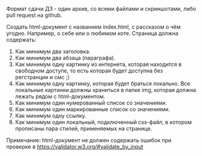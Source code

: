 Формат сдачи ДЗ - один архив, со всеми файлами и скриншотами, либо pull request на github.

Создать html-документ с названием index.html, с рассказом о чём угодно. Например, о себе или о любимом коте.
Страница должна содержать:
1. Как минимум два заголовка.
2. Как минимум два абзаца (параграфа).
3. Как минимум одну картинку из интернета, которая находится в свободном доступе, то есть которая будет доступна без регстранции и смс ;) 
4. Как минимум одну картинку, которая будет браться локально. Все локальные картинки должны храниться в папке img, которая должна лежать рядом с html-документом.
5. Как минимум один нумерованный список со значениями.
6. Как минимум один маркированные список со значениями.
7. Как минимум одну ссылку.
8. Как минимум один локальный, подключенный css-файл, в котором прописаны пара стилей, применяемых на странице.

Примечание:
html-документ не должен содержать ошибок при проверке в https://validator.w3.org/#validate_by_input